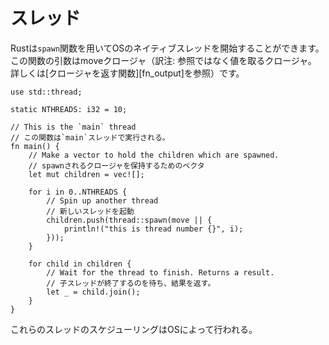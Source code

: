 <!--
# Threads
-->
# スレッド

<!--
Rust provides a mechanism for spawning native OS threads via the `spawn`
function, the argument of this function is a moving closure.
-->
Rustは`spawn`関数を用いてOSのネイティブスレッドを開始することができます。この関数の引数はmoveクロージャ（訳注: 参照ではなく値を取るクロージャ。　詳しくは[クロージャを返す関数][fn_output]を参照）です。

```rust,editable
use std::thread;

static NTHREADS: i32 = 10;

// This is the `main` thread
// この関数は`main`スレッドで実行される。
fn main() {
    // Make a vector to hold the children which are spawned.
    // spawnされるクロージャを保持するためのベクタ
    let mut children = vec![];

    for i in 0..NTHREADS {
        // Spin up another thread
        // 新しいスレッドを起動
        children.push(thread::spawn(move || {
            println!("this is thread number {}", i);
        }));
    }

    for child in children {
        // Wait for the thread to finish. Returns a result.
        // 子スレッドが終了するのを待ち、結果を返す。
        let _ = child.join();
    }
}
```

<!--
These threads will be scheduled by the OS.
-->
これらのスレッドのスケジューリングはOSによって行われる。
